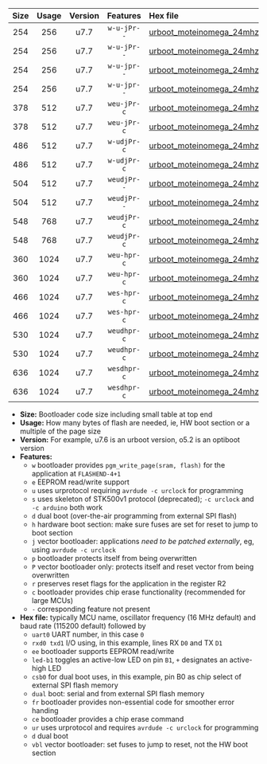 |Size|Usage|Version|Features|Hex file|
|:-:|:-:|:-:|:-:|:--|
|254|256|u7.7|`w-u-jPr--`|[urboot_moteinomega_24mhz_57600bps_uart0_rxd0_txd1_led+d7_ur_vbl.hex](https://raw.githubusercontent.com/stefanrueger/urboot.hex/main/boards/moteinomega/fcpu_24mhz/57600_bps/urboot_moteinomega_24mhz_57600bps_uart0_rxd0_txd1_led+d7_ur_vbl.hex)|
|254|256|u7.7|`w-u-jPr--`|[urboot_moteinomega_24mhz_57600bps_uart1_rxd2_txd3_led+d7_ur_vbl.hex](https://raw.githubusercontent.com/stefanrueger/urboot.hex/main/boards/moteinomega/fcpu_24mhz/57600_bps/urboot_moteinomega_24mhz_57600bps_uart1_rxd2_txd3_led+d7_ur_vbl.hex)|
|254|256|u7.7|`w-u-jpr--`|[urboot_moteinomega_24mhz_57600bps_uart0_rxd0_txd1_led+d7_fr_ur_vbl.hex](https://raw.githubusercontent.com/stefanrueger/urboot.hex/main/boards/moteinomega/fcpu_24mhz/57600_bps/urboot_moteinomega_24mhz_57600bps_uart0_rxd0_txd1_led+d7_fr_ur_vbl.hex)|
|254|256|u7.7|`w-u-jpr--`|[urboot_moteinomega_24mhz_57600bps_uart1_rxd2_txd3_led+d7_fr_ur_vbl.hex](https://raw.githubusercontent.com/stefanrueger/urboot.hex/main/boards/moteinomega/fcpu_24mhz/57600_bps/urboot_moteinomega_24mhz_57600bps_uart1_rxd2_txd3_led+d7_fr_ur_vbl.hex)|
|378|512|u7.7|`weu-jPr-c`|[urboot_moteinomega_24mhz_57600bps_uart0_rxd0_txd1_ee_led+d7_fr_ce_ur_vbl.hex](https://raw.githubusercontent.com/stefanrueger/urboot.hex/main/boards/moteinomega/fcpu_24mhz/57600_bps/urboot_moteinomega_24mhz_57600bps_uart0_rxd0_txd1_ee_led+d7_fr_ce_ur_vbl.hex)|
|378|512|u7.7|`weu-jPr-c`|[urboot_moteinomega_24mhz_57600bps_uart1_rxd2_txd3_ee_led+d7_fr_ce_ur_vbl.hex](https://raw.githubusercontent.com/stefanrueger/urboot.hex/main/boards/moteinomega/fcpu_24mhz/57600_bps/urboot_moteinomega_24mhz_57600bps_uart1_rxd2_txd3_ee_led+d7_fr_ce_ur_vbl.hex)|
|486|512|u7.7|`w-udjPr-c`|[urboot_moteinomega_24mhz_57600bps_uart0_rxd0_txd1_led+d7_csc7_dual_fr_ce_ur_vbl.hex](https://raw.githubusercontent.com/stefanrueger/urboot.hex/main/boards/moteinomega/fcpu_24mhz/57600_bps/urboot_moteinomega_24mhz_57600bps_uart0_rxd0_txd1_led+d7_csc7_dual_fr_ce_ur_vbl.hex)|
|486|512|u7.7|`w-udjPr-c`|[urboot_moteinomega_24mhz_57600bps_uart1_rxd2_txd3_led+d7_csc7_dual_fr_ce_ur_vbl.hex](https://raw.githubusercontent.com/stefanrueger/urboot.hex/main/boards/moteinomega/fcpu_24mhz/57600_bps/urboot_moteinomega_24mhz_57600bps_uart1_rxd2_txd3_led+d7_csc7_dual_fr_ce_ur_vbl.hex)|
|504|512|u7.7|`weudjPr--`|[urboot_moteinomega_24mhz_57600bps_uart0_rxd0_txd1_ee_led+d7_csc7_dual_fr_ur_vbl.hex](https://raw.githubusercontent.com/stefanrueger/urboot.hex/main/boards/moteinomega/fcpu_24mhz/57600_bps/urboot_moteinomega_24mhz_57600bps_uart0_rxd0_txd1_ee_led+d7_csc7_dual_fr_ur_vbl.hex)|
|504|512|u7.7|`weudjPr--`|[urboot_moteinomega_24mhz_57600bps_uart1_rxd2_txd3_ee_led+d7_csc7_dual_fr_ur_vbl.hex](https://raw.githubusercontent.com/stefanrueger/urboot.hex/main/boards/moteinomega/fcpu_24mhz/57600_bps/urboot_moteinomega_24mhz_57600bps_uart1_rxd2_txd3_ee_led+d7_csc7_dual_fr_ur_vbl.hex)|
|548|768|u7.7|`weudjPr-c`|[urboot_moteinomega_24mhz_57600bps_uart0_rxd0_txd1_ee_led+d7_csc7_dual_fr_ce_ur_vbl.hex](https://raw.githubusercontent.com/stefanrueger/urboot.hex/main/boards/moteinomega/fcpu_24mhz/57600_bps/urboot_moteinomega_24mhz_57600bps_uart0_rxd0_txd1_ee_led+d7_csc7_dual_fr_ce_ur_vbl.hex)|
|548|768|u7.7|`weudjPr-c`|[urboot_moteinomega_24mhz_57600bps_uart1_rxd2_txd3_ee_led+d7_csc7_dual_fr_ce_ur_vbl.hex](https://raw.githubusercontent.com/stefanrueger/urboot.hex/main/boards/moteinomega/fcpu_24mhz/57600_bps/urboot_moteinomega_24mhz_57600bps_uart1_rxd2_txd3_ee_led+d7_csc7_dual_fr_ce_ur_vbl.hex)|
|360|1024|u7.7|`weu-hpr-c`|[urboot_moteinomega_24mhz_57600bps_uart0_rxd0_txd1_ee_led+d7_fr_ce_ur.hex](https://raw.githubusercontent.com/stefanrueger/urboot.hex/main/boards/moteinomega/fcpu_24mhz/57600_bps/urboot_moteinomega_24mhz_57600bps_uart0_rxd0_txd1_ee_led+d7_fr_ce_ur.hex)|
|360|1024|u7.7|`weu-hpr-c`|[urboot_moteinomega_24mhz_57600bps_uart1_rxd2_txd3_ee_led+d7_fr_ce_ur.hex](https://raw.githubusercontent.com/stefanrueger/urboot.hex/main/boards/moteinomega/fcpu_24mhz/57600_bps/urboot_moteinomega_24mhz_57600bps_uart1_rxd2_txd3_ee_led+d7_fr_ce_ur.hex)|
|466|1024|u7.7|`wes-hpr-c`|[urboot_moteinomega_24mhz_57600bps_uart0_rxd0_txd1_ee_led+d7_fr_ce.hex](https://raw.githubusercontent.com/stefanrueger/urboot.hex/main/boards/moteinomega/fcpu_24mhz/57600_bps/urboot_moteinomega_24mhz_57600bps_uart0_rxd0_txd1_ee_led+d7_fr_ce.hex)|
|466|1024|u7.7|`wes-hpr-c`|[urboot_moteinomega_24mhz_57600bps_uart1_rxd2_txd3_ee_led+d7_fr_ce.hex](https://raw.githubusercontent.com/stefanrueger/urboot.hex/main/boards/moteinomega/fcpu_24mhz/57600_bps/urboot_moteinomega_24mhz_57600bps_uart1_rxd2_txd3_ee_led+d7_fr_ce.hex)|
|530|1024|u7.7|`weudhpr-c`|[urboot_moteinomega_24mhz_57600bps_uart0_rxd0_txd1_ee_led+d7_csc7_dual_fr_ce_ur.hex](https://raw.githubusercontent.com/stefanrueger/urboot.hex/main/boards/moteinomega/fcpu_24mhz/57600_bps/urboot_moteinomega_24mhz_57600bps_uart0_rxd0_txd1_ee_led+d7_csc7_dual_fr_ce_ur.hex)|
|530|1024|u7.7|`weudhpr-c`|[urboot_moteinomega_24mhz_57600bps_uart1_rxd2_txd3_ee_led+d7_csc7_dual_fr_ce_ur.hex](https://raw.githubusercontent.com/stefanrueger/urboot.hex/main/boards/moteinomega/fcpu_24mhz/57600_bps/urboot_moteinomega_24mhz_57600bps_uart1_rxd2_txd3_ee_led+d7_csc7_dual_fr_ce_ur.hex)|
|636|1024|u7.7|`wesdhpr-c`|[urboot_moteinomega_24mhz_57600bps_uart0_rxd0_txd1_ee_led+d7_csc7_dual_fr_ce.hex](https://raw.githubusercontent.com/stefanrueger/urboot.hex/main/boards/moteinomega/fcpu_24mhz/57600_bps/urboot_moteinomega_24mhz_57600bps_uart0_rxd0_txd1_ee_led+d7_csc7_dual_fr_ce.hex)|
|636|1024|u7.7|`wesdhpr-c`|[urboot_moteinomega_24mhz_57600bps_uart1_rxd2_txd3_ee_led+d7_csc7_dual_fr_ce.hex](https://raw.githubusercontent.com/stefanrueger/urboot.hex/main/boards/moteinomega/fcpu_24mhz/57600_bps/urboot_moteinomega_24mhz_57600bps_uart1_rxd2_txd3_ee_led+d7_csc7_dual_fr_ce.hex)|

- **Size:** Bootloader code size including small table at top end
- **Usage:** How many bytes of flash are needed, ie, HW boot section or a multiple of the page size
- **Version:** For example, u7.6 is an urboot version, o5.2 is an optiboot version
- **Features:**
  + `w` bootloader provides `pgm_write_page(sram, flash)` for the application at `FLASHEND-4+1`
  + `e` EEPROM read/write support
  + `u` uses urprotocol requiring `avrdude -c urclock` for programming
  + `s` uses skeleton of STK500v1 protocol (deprecated); `-c urclock` and `-c arduino` both work
  + `d` dual boot (over-the-air programming from external SPI flash)
  + `h` hardware boot section: make sure fuses are set for reset to jump to boot section
  + `j` vector bootloader: applications *need to be patched externally*, eg, using `avrdude -c urclock`
  + `p` bootloader protects itself from being overwritten
  + `P` vector bootloader only: protects itself and reset vector from being overwritten
  + `r` preserves reset flags for the application in the register R2
  + `c` bootloader provides chip erase functionality (recommended for large MCUs)
  + `-` corresponding feature not present
- **Hex file:** typically MCU name, oscillator frequency (16 MHz default) and baud rate (115200 default) followed by
  + `uart0` UART number, in this case `0`
  + `rxd0 txd1` I/O using, in this example, lines RX `D0` and TX `D1`
  + `ee` bootloader supports EEPROM read/write
  + `led-b1` toggles an active-low LED on pin `B1`, `+` designates an active-high LED
  + `csb0` for dual boot uses, in this example, pin B0 as chip select of external SPI flash memory
  + `dual` boot: serial and from external SPI flash memory
  + `fr` bootloader provides non-essential code for smoother error handing
  + `ce` bootloader provides a chip erase command
  + `ur` uses urprotocol and requires `avrdude -c urclock` for programming
  + `d` dual boot
  + `vbl` vector bootloader: set fuses to jump to reset, not the HW boot section
